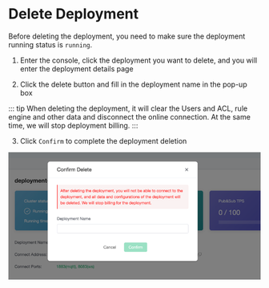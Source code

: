 # Delete Deployment

Before deleting the deployment, you need to make sure the deployment running status is `running`.

1. Enter the console, click the deployment you want to delete, and you will enter the deployment details page

2. Click the delete button and fill in the deployment name in the pop-up box

::: tip
When deleting the deployment, it will clear the Users and ACL, rule engine and other data and disconnect the online connection. At the same time, we will stop deployment billing.
:::

3. Click `Confirm` to complete the deployment deletion

![delete_deployment](./_assets/delete_deployment.png)
